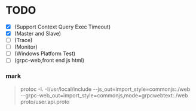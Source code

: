 # TODO

- [x] (Support Context Query Exec Timeout)
- [x] (Master and Slave)
- [ ] (Trace)
- [ ] (Monitor)
- [ ] (Windows Platform Test)
- [ ] (grpc-web,front end js html) 

### mark 
> protoc -I. -I/usr/local/include --js_out=import_style=commonjs:./web --grpc-web_out=import_style=commonjs,mode=grpcwebtext:./web proto/user.api.proto